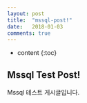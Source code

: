 ```yaml
---
layout: post
title:  "mssql-post!"
date:   2018-01-03
comments: true
---
```


* content
{:toc}

## Mssql Test Post!

Mssql 테스트 게시글입니다.

